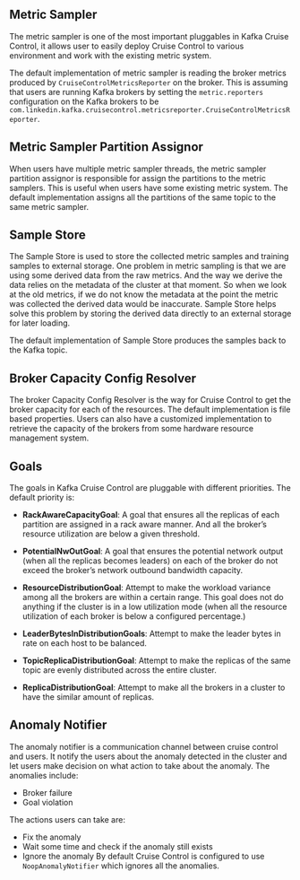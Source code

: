 ## Metric Sampler
The metric sampler is one of the most important pluggables in Kafka Cruise Control, it allows user to easily deploy Cruise Control to various environment and work with the existing metric system.

The default implementation of metric sampler is reading the broker metrics produced by `CruiseControlMetricsReporter` on the broker. This is assuming that users are running Kafka brokers by setting the `metric.reporters` configuration on the Kafka brokers to be `com.linkedin.kafka.cruisecontrol.metricsreporter.CruiseControlMetricsReporter`.

## Metric Sampler Partition Assignor
When users have multiple metric sampler threads, the metric sampler partition assignor is responsible for assign the partitions to the metric samplers. This is useful when users have some existing metric system. The default implementation assigns all the partitions of the same topic to the same metric sampler.

## Sample Store
The Sample Store is used to store the collected metric samples and training samples to external storage. One problem in metric sampling is that we are using some derived data from the raw metrics. And the way we derive the data relies on the metadata of the cluster at that moment. So when we look at the old metrics, if we do not know the metadata at the point the metric was collected the derived data would be inaccurate. Sample Store helps solve this problem by storing the derived data directly to an external storage for later loading.

The default implementation of Sample Store produces the samples back to the Kafka topic.

## Broker Capacity Config Resolver
The broker Capacity Config Resolver is the way for Cruise Control to get the broker capacity for each of the resources. The default implementation is file based properties. Users can also have a customized implementation to retrieve the capacity of the brokers from some hardware resource management system.

## Goals
The goals in Kafka Cruise Control are pluggable with different priorities. The default priority is:

* **RackAwareCapacityGoal**: A goal that ensures all the replicas of each partition are assigned in a rack aware manner. And all the broker’s resource utilization are below a given threshold.

* **PotentialNwOutGoal**: A goal that ensures the potential network output (when all the replicas becomes leaders) on each of the broker do not exceed the broker’s network outbound bandwidth capacity.

* **ResourceDistributionGoal**: Attempt to make the workload variance among all the brokers are within a certain range. This goal does not do anything if the cluster is in a low utilization mode (when all the resource utilization of each broker is below a configured percentage.)

* **LeaderBytesInDistributionGoals**: Attempt to make the leader bytes in rate on each host to be balanced.

* **TopicReplicaDistributionGoal**: Attempt to make the replicas of the same topic are evenly distributed across the entire cluster.

* **ReplicaDistributionGoal**: Attempt to make all the brokers in a cluster to have the similar amount of replicas.

## Anomaly Notifier
The anomaly notifier is a communication channel between cruise control and users. It notify the users about the anomaly detected in the cluster and let users make decision on what action to take about the anomaly. The anomalies include:
* Broker failure
* Goal violation

The actions users can take are:
* Fix the anomaly
* Wait some time and check if the anomaly still exists
* Ignore the anomaly
By default Cruise Control is configured to use `NoopAnomalyNotifier` which ignores all the anomalies.
